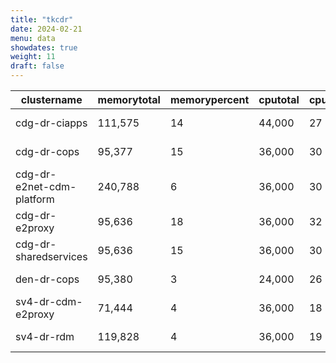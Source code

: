```yaml
---
title: "tkcdr"
date: 2024-02-21
menu: data
showdates: true
weight: 11
draft: false
---
```

<!--more-->
| clustername               | memorytotal | memorypercent | cputotal | cpupercent | nodecount | health  | message            |
| ------------------------- | ----------- | ------------- | -------- | ---------- | --------- | ------- | ------------------ |
| cdg-dr-ciapps             |     111,575 |            14 |   44,000 |         27 |         7 | HEALTHY | Cluster is healthy |
| cdg-dr-cops               |      95,377 |            15 |   36,000 |         30 |         6 | HEALTHY | Cluster is healthy |
| cdg-dr-e2net-cdm-platform |     240,788 |             6 |   36,000 |         30 |         6 | HEALTHY | Cluster is healthy |
| cdg-dr-e2proxy            |      95,636 |            18 |   36,000 |         32 |         6 | HEALTHY | Cluster is healthy |
| cdg-dr-sharedservices     |      95,636 |            15 |   36,000 |         30 |         6 | HEALTHY | Cluster is healthy |
| den-dr-cops               |      95,380 |             3 |   24,000 |         26 |         6 | HEALTHY | Cluster is healthy |
| sv4-dr-cdm-e2proxy        |      71,444 |             4 |   36,000 |         18 |         6 | HEALTHY | Cluster is healthy |
| sv4-dr-rdm                |     119,828 |             4 |   36,000 |         19 |         6 | HEALTHY | Cluster is healthy |
